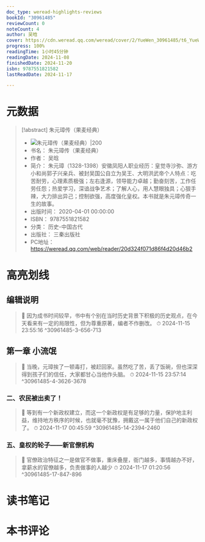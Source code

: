 ```yaml
---
doc_type: weread-highlights-reviews
bookId: "30961485"
reviewCount: 0
noteCount: 4
author: 吴晗
cover: https://cdn.weread.qq.com/weread/cover/2/YueWen_30961485/t6_YueWen_30961485.jpg
progress: 100%
readingTime: 1小时45分钟
readingDate: 2024-11-08
finishedDate: 2024-11-20
isbn: 9787551821582
lastReadDate: 2024-11-17

---
```

# 元数据
> [!abstract] 朱元璋传（果麦经典）
> - ![ 朱元璋传（果麦经典）|200](https://cdn.weread.qq.com/weread/cover/2/YueWen_30961485/t6_YueWen_30961485.jpg)
> - 书名： 朱元璋传（果麦经典）
> - 作者： 吴晗
> - 简介： 朱元璋（1328-1398）安徽凤阳人职业经历：皇觉寺沙弥、游方小和尚郭子兴亲兵、被封吴国公自立为吴王、大明洪武帝个人特点：吃苦耐劳，心理素质极强；左右逢源，领导能力卓越；勤奋刻苦，工作任劳任怨；热爱学习，深谙战争艺术；了解人心，用人慧眼独具；心狠手辣，大力排出异己；控制欲强，高度强化皇权。本书就是朱元璋传奇一生的故事。
> - 出版时间： 2020-04-01 00:00:00
> - ISBN： 9787551821582
> - 分类： 历史-中国古代
> - 出版社： 三秦出版社
> - PC地址：https://weread.qq.com/web/reader/20d324f071d86f4d20d46b2

# 高亮划线

## 编辑说明

> 📌 因为成书时间较早，书中有个别在当时历史背景下积极的历史观点，在今天看来有一定的局限性，但为尊重原著，编者不作删改。 
> ⏱ 2024-11-15 23:55:16 ^30961485-3-656-713

## 第一章 小流氓

> 📌 当晚，元璋挨了一顿毒打，被赶回家。虽然吃了苦，丢了饭碗，但也深深得到孩子们的信任，大家都甘心当他作头脑。 
> ⏱ 2024-11-15 23:57:14 ^30961485-4-3626-3678

### 二、农民被出卖了！

> 📌 等到有一个新政权建立，而这一个新政权是有足够的力量，保护地主利益，维持地方秩序的时候，也就毫不犹豫，拥戴这一属于他们自己的新政权了。 
> ⏱ 2024-11-17 00:45:59 ^30961485-14-2394-2460

### 五、皇权的轮子——新官僚机构

> 📌 官僚政治特征之一是做官不做事，重床叠屋，衙门越多，事情越办不好，拿薪水的官僚越多，负责做事的人越少 
> ⏱ 2024-11-17 01:20:56 ^30961485-17-847-896

# 读书笔记

# 本书评论


